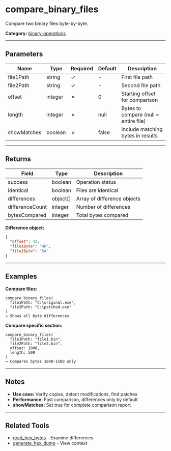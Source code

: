 ﻿# compare_binary_files

Compare two binary files byte-by-byte.

**Category:** [binary-operations](INDEX.md)

---

## Parameters

| Name | Type | Required | Default | Description |
|------|------|----------|---------|-------------|
| file1Path | string | ✓ | - | First file path |
| file2Path | string | ✓ | - | Second file path |
| offset | integer | ✗ | 0 | Starting offset for comparison |
| length | integer | ✗ | null | Bytes to compare (null = entire file) |
| showMatches | boolean | ✗ | false | Include matching bytes in results |

---

## Returns

| Field | Type | Description |
|-------|------|-------------|
| success | boolean | Operation status |
| identical | boolean | Files are identical |
| differences | object[] | Array of difference objects |
| differenceCount | integer | Number of differences |
| bytesCompared | integer | Total bytes compared |

**Difference object:**
```json
{
  "offset": 42,
  "file1Byte": "4D",
  "file2Byte": "5A"
}
```

---

## Examples

**Compare files:**
```
compare_binary_files(
  file1Path: "C:\original.exe",
  file2Path: "C:\patched.exe"
)
→ Shows all byte differences
```

**Compare specific section:**
```
compare_binary_files(
  file1Path: "file1.bin",
  file2Path: "file2.bin",
  offset: 1000,
  length: 500
)
→ Compares bytes 1000-1500 only
```

---

## Notes

- **Use case:** Verify copies, detect modifications, find patches
- **Performance:** Fast comparison, differences only by default
- **showMatches:** Set true for complete comparison report

---

## Related Tools

- [read_hex_bytes](read_hex_bytes.md) - Examine differences
- [generate_hex_dump](generate_hex_dump.md) - View context